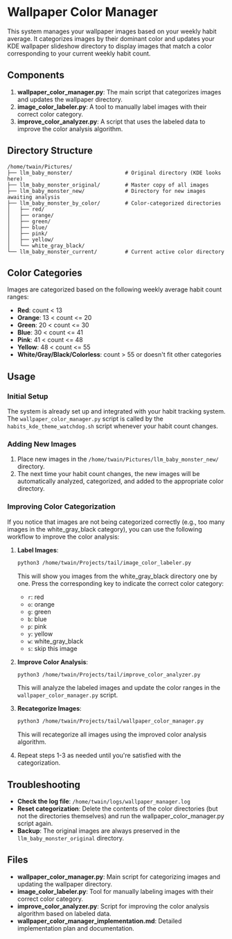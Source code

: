 # Wallpaper Color Manager

This system manages your wallpaper images based on your weekly habit average. It categorizes images by their dominant color and updates your KDE wallpaper slideshow directory to display images that match a color corresponding to your current weekly habit count.

## Components

1. **wallpaper_color_manager.py**: The main script that categorizes images and updates the wallpaper directory.
2. **image_color_labeler.py**: A tool to manually label images with their correct color category.
3. **improve_color_analyzer.py**: A script that uses the labeled data to improve the color analysis algorithm.

## Directory Structure

```
/home/twain/Pictures/
├── llm_baby_monster/                 # Original directory (KDE looks here)
├── llm_baby_monster_original/        # Master copy of all images
├── llm_baby_monster_new/             # Directory for new images awaiting analysis
├── llm_baby_monster_by_color/        # Color-categorized directories
│   ├── red/
│   ├── orange/
│   ├── green/
│   ├── blue/
│   ├── pink/
│   ├── yellow/
│   └── white_gray_black/
└── llm_baby_monster_current/         # Current active color directory
```

## Color Categories

Images are categorized based on the following weekly average habit count ranges:

- **Red**: count < 13
- **Orange**: 13 < count <= 20
- **Green**: 20 < count <= 30
- **Blue**: 30 < count <= 41
- **Pink**: 41 < count <= 48
- **Yellow**: 48 < count <= 55
- **White/Gray/Black/Colorless**: count > 55 or doesn't fit other categories

## Usage

### Initial Setup

The system is already set up and integrated with your habit tracking system. The `wallpaper_color_manager.py` script is called by the `habits_kde_theme_watchdog.sh` script whenever your habit count changes.

### Adding New Images

1. Place new images in the `/home/twain/Pictures/llm_baby_monster_new/` directory.
2. The next time your habit count changes, the new images will be automatically analyzed, categorized, and added to the appropriate color directory.

### Improving Color Categorization

If you notice that images are not being categorized correctly (e.g., too many images in the white_gray_black category), you can use the following workflow to improve the color analysis:

1. **Label Images**:
   ```bash
   python3 /home/twain/Projects/tail/image_color_labeler.py
   ```
   This will show you images from the white_gray_black directory one by one. Press the corresponding key to indicate the correct color category:
   - `r`: red
   - `o`: orange
   - `g`: green
   - `b`: blue
   - `p`: pink
   - `y`: yellow
   - `w`: white_gray_black
   - `s`: skip this image

2. **Improve Color Analysis**:
   ```bash
   python3 /home/twain/Projects/tail/improve_color_analyzer.py
   ```
   This will analyze the labeled images and update the color ranges in the `wallpaper_color_manager.py` script.

3. **Recategorize Images**:
   ```bash
   python3 /home/twain/Projects/tail/wallpaper_color_manager.py
   ```
   This will recategorize all images using the improved color analysis algorithm.

4. Repeat steps 1-3 as needed until you're satisfied with the categorization.

## Troubleshooting

- **Check the log file**: `/home/twain/logs/wallpaper_manager.log`
- **Reset categorization**: Delete the contents of the color directories (but not the directories themselves) and run the wallpaper_color_manager.py script again.
- **Backup**: The original images are always preserved in the `llm_baby_monster_original` directory.

## Files

- **wallpaper_color_manager.py**: Main script for categorizing images and updating the wallpaper directory.
- **image_color_labeler.py**: Tool for manually labeling images with their correct color category.
- **improve_color_analyzer.py**: Script for improving the color analysis algorithm based on labeled data.
- **wallpaper_color_manager_implementation.md**: Detailed implementation plan and documentation.